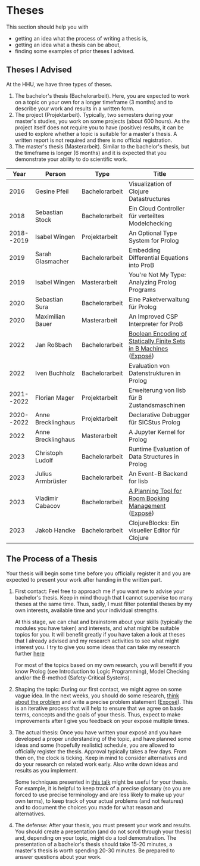 # Theses

This section should help you with

- getting an idea what the process of writing a thesis is,
- getting an idea what a thesis can be about,
- finding some examples of prior theses I advised.

## Theses I Advised

At the HHU, we have three types of theses.

1. The bachelor's thesis (Bachelorarbeit).
   Here, you are expected to work on a topic on your own for a longer timeframe (3 months) 
   and to describe your work and results in a written form.
2. The project (Projektarbeit). 
   Typically, two semesters during your master's studies, you work on some projects (about 600 hours).
   As the project itself does not require you to have (positive) results, 
   it can be used to explore whether a topic is suitable for a master's thesis.
   A written report is not required and there is no official registration.
3. The master's thesis (Masterarbeit).
   Similar to the bachelor's thesis, but the timeframe is longer (6 months)
   and it is expected that you demonstrate your ability to do scientific work.


| Year       | Person             | Type           | Title
| ---------- | ------------------ | -------------- | -------------------------------------------------------- |
| 2016       | Gesine Pfeil       | Bachelorarbeit | Visualization of Clojure Datastructures                  |
| 2018       | Sebastian Stock    | Bachelorarbeit | Ein Cloud Controller für verteiltes Modelchecking        |
| 2018--2019 | Isabel Wingen      | Projektarbeit  | An Optional Type System for Prolog                       |
| 2019       | Sarah Glasmacher   | Bachelorarbeit | Embedding Differential Equations into ProB               |
| 2019       | Isabel Wingen      | Masterarbeit   | You're Not My Type: Analyzing Prolog Programs            |
| 2020       | Sebastian Sura     | Bachelorarbeit | Eine Paketverwaltung für Prolog                          |
| 2020       | Maximilian Bauer   | Masterarbeit   | An Improved CSP Interpreter for ProB                     |
| 2022       | Jan Roßbach        | Bachelorarbeit | [Boolean Encoding of Statically Finite Sets in B Machines](theses/janrossbach/thesis.pdf) ([Exposé](theses/janrossbach/expose.pdf)) |
| 2022       | Iven Buchholz      | Bachelorarbeit | Evaluation von Datenstrukturen in Prolog                 |
| 2021--2022 | Florian Mager      | Projektarbeit  | Erweiterung von lisb für B Zustandsmaschinen             |
| 2020--2022 | Anne Brecklinghaus | Projektarbeit  | Declarative Debugger für SICStus Prolog                  |
| 2022       | Anne Brecklinghaus | Masterarbeit   | A Jupyter Kernel for Prolog                              |
| 2023       | Christoph Ludolf   | Bachelorarbeit | Runtime Evaluation of Data Structures in Prolog          |
| 2023       | Julius Armbrüster  | Bachelorarbeit | An Event-B Backend for lisb                              |
| 2023       | Vladimir Cabacov   | Bachelorarbeit | [A Planning Tool for Room Booking Management](theses/vladimircabacov/thesis.pdf) ([Exposé](theses/vladimircabacov/expose.pdf)) |
| 2023       | Jakob Handke       | Bachelorarbeit | ClojureBlocks: Ein visueller Editor für Clojure          |


## The Process of a Thesis

Your thesis will begin some time before you officially register it 
and you are expected to present your work after handing in the written part.

1. First contact:
   Feel free to approach me if you want me to advise your bachelor's thesis.
   Keep in mind though that I cannot supervise too many theses at the same time.
   Thus, sadly, I must filter potential theses by my own interests,
   available time and your individual strengths.
   
   At this stage, we can chat and brainstorm about your skills (typically the modules you have taken)
   and interests, and what might be suitable topics for you.
   It will benefit greatly if you have taken a look at theses that I already advised
   and my research activities to see what might interest you.
   I try to give you some ideas that can take my research further [here](topics.md)

   For most of the topics based on my own research,
   you will benefit if you know Prolog (see Introduction to Logic Programming),
   Model Checking and/or the B-method (Safety-Critical Systems).

2. Shaping the topic:
   During our first contact, we might agree on some vague idea.
   In the next weeks, you should do some research, [think about the problem](https://www.youtube.com/watch?v=f84n5oFoZBc)
   and write a precise problem statement ([Exposé](https://stups.pages.cs.uni-duesseldorf.de/abschlussarbeiten/offene-themen/betreuungsleitfaden/expose.html)).
   This is an iterative process that will help to ensure that we agree on basic terms, concepts and the goals of your thesis.
   Thus, expect to make improvements after I give you feedback on your exposé multiple times.

3. The actual thesis:
   Once you have written your exposé and you have developed a proper understanding of the topic,
   and have planned some ideas and some (hopefully realistic) schedule, you are allowed to officially register the thesis.
   Approval typically takes a few days.
   From then on, the clock is ticking.
   Keep in mind to consider alternatives and do your research on related work early.
   Also write down ideas and results as you implement.

   Some techniques presented in [this talk](https://www.youtube.com/watch?v=fTtnx1AAJ-c) might be useful for your thesis.
   For example, it is helpful to keep track of a precise glossary (so you are forced to use precise terminology and are less likely to make up your own terms),
   to keep track of your actual problems (and not features) and to document the choices you made for what reason and alternatives.

4. The defense:
   After your thesis, you must present your work and results.
   You should create a presentation (and do not scroll through your thesis) and, depending on your topic,
   might do a tool demonstration.
   The presentation of a bachelor's thesis should take 15-20 minutes, a master's thesis is worth spending 20-30 minutes.
   Be prepared to answer questions about your work.





